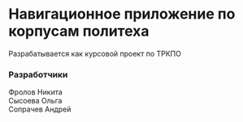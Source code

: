 # Навигационное приложение по корпусам политеха

Разрабатывается как курсовой проект по ТРКПО

### Разработчики
Фролов Никита\
Сысоева Ольга\
Сопрачев Андрей
